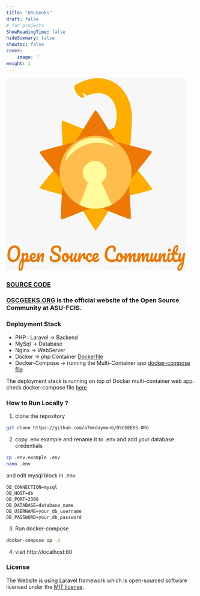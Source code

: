 ```yaml
---
title: "OSCGeeks"
draft: false
# for projects
ShowReadingTime: false
hideSummary: false
showtoc: false
cover: 
    image: ''
weight: 1
---
```



![](/projects/devops/oscgeeks/osc-logo_40.jpeg#center)

### [SOURCE CODE](https://github.com/a7medayman6/OSCGEEKS.ORG)
### [OSCGEEKS.ORG](https://oscgeeks.org) is the official website of the Open Source Community at ASU-FCIS.

### Deployment Stack 

- PHP : Laravel -> Backend 
- MySql -> Database
- Nginx -> WebServer
- Docker -> php Container [Dockerfile](https://github.com/a7medayman6/OSCGEEKS.ORG/Dockerfile)
- Docker-Compose -> running the Multi-Container app [docker-compose file](https://github.com/a7medayman6/OSCGEEKS.ORG/docker-compose)

The deployment stack is running on top of Docker multi-container web app.
check docker-compose file [here](https://github.com/a7medayman6/OSCGEEKS.ORG/docker-compose.yaml)

### How to Run Locally ? 
1. clone the repository 
```bash
git clone https://github.com/a7medayman6/OSCGEEKS.ORG
```
2. copy .env.example and rename it to .env and add your database credentials
```bash
cp .env.example .env
nano .env
``` 
and edit mysql block in .env
```env
DB_CONNECTION=mysql
DB_HOST=db
DB_PORT=3306
DB_DATABASE=database_name
DB_USERNAME=your_db_username
DB_PASSWORD=your_db_password
```
3. Run docker-compose 
```bash
docker-compose up -d
```
4. visit http://localhost:80 


### License

The Website is using Laravel framework which is open-sourced software licensed under the [MIT license](https://opensource.org/licenses/MIT).


